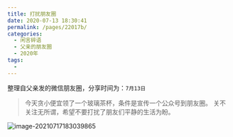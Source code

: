 ```yaml
---
title: 打扰朋友圈
date: 2020-07-13 18:30:41
permalink: /pages/22017b/
categories:
  - 闲言碎语
  - 父亲的朋友圈
  - 2020年
tags:
  - 
---
```

整理自父亲发的微信朋友圈，分享时间为：`7月13日`

> 今天贪小便宜领了一个玻璃茶杯，条件是宣传一个公众号到朋友圈。
>关不关注无所谓，希望不要打扰了朋友们平静的生活为盼。

![image-20210717183039865](https://tvax3.sinaimg.cn/large/008k1Yt0ly1gskcn6s86cj30fj0gvq6y.jpg)